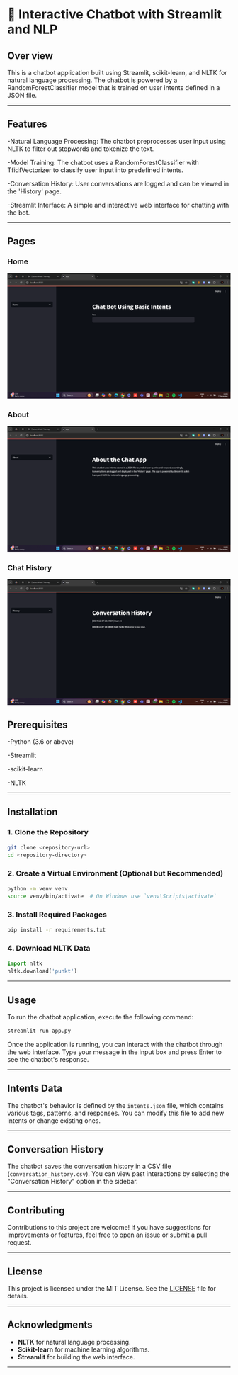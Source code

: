 # 💬 Interactive Chatbot with Streamlit and NLP
## Over view 
This is a chatbot application built using Streamlit, scikit-learn, and NLTK for natural language processing. The chatbot is powered by a RandomForestClassifier model that is trained on user intents defined in a JSON file.

---

## Features
-Natural Language Processing: The chatbot preprocesses user input using NLTK to filter out stopwords and tokenize the text.

-Model Training: The chatbot uses a RandomForestClassifier with TfidfVectorizer to classify user input into predefined intents.

-Conversation History: User conversations are logged and can be viewed in the 'History' page.

-Streamlit Interface: A simple and interactive web interface for chatting with the bot.

---

## Pages 

### Home 

![Alt Text](https://github.com/18048Satya/Chat-Bot-P4/blob/main/images/Screenshot%20(236).png)

### About

![Alt Text](https://github.com/18048Satya/Chat-Bot-P4/blob/main/images/Screenshot%20(237).png)

### Chat History 

![Alt Text](https://github.com/18048Satya/Chat-Bot-P4/blob/main/images/Screenshot%20(238).png)



## Prerequisites

-Python (3.6 or above)

-Streamlit

-scikit-learn

-NLTK

---

## Installation

### 1. Clone the Repository
```bash
git clone <repository-url>
cd <repository-directory>
```

### 2. Create a Virtual Environment (Optional but Recommended)
```bash
python -m venv venv
source venv/bin/activate  # On Windows use `venv\Scripts\activate`
```

### 3. Install Required Packages
```bash
pip install -r requirements.txt
```

### 4. Download NLTK Data
```python
import nltk
nltk.download('punkt')
```

---

## Usage
To run the chatbot application, execute the following command:
```bash
streamlit run app.py
```

Once the application is running, you can interact with the chatbot through the web interface. Type your message in the input box and press Enter to see the chatbot's response.

---

## Intents Data
The chatbot's behavior is defined by the `intents.json` file, which contains various tags, patterns, and responses. You can modify this file to add new intents or change existing ones.

---

## Conversation History
The chatbot saves the conversation history in a CSV file (`conversation_history.csv`). You can view past interactions by selecting the "Conversation History" option in the sidebar.

---

## Contributing
Contributions to this project are welcome! If you have suggestions for improvements or features, feel free to open an issue or submit a pull request.

---

## License
This project is licensed under the MIT License. See the [LICENSE](LICENSE) file for details.

---

## Acknowledgments
- **NLTK** for natural language processing.
- **Scikit-learn** for machine learning algorithms.
- **Streamlit** for building the web interface.

---

